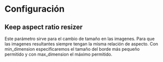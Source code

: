 
# Configuración

Keep aspect ratio resizer
---------
Este parámetro sirve para el cambio de tamaño en las imagenes. Para que las imagenes resultantes siempre tengan la misma relación de aspecto. Con min_dimension especificaremos el tamaño del borde más pequeño permitido y con max_dimension el máximo permitido.


